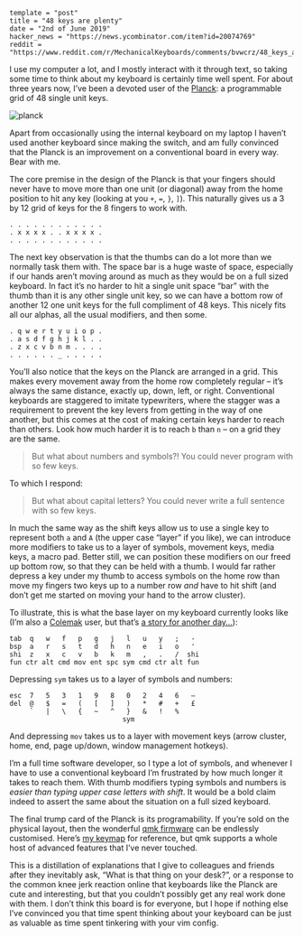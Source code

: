 ```
template = "post"
title = "48 keys are plenty"
date = "2nd of June 2019"
hacker_news = "https://news.ycombinator.com/item?id=20074769"
reddit = "https://www.reddit.com/r/MechanicalKeyboards/comments/bvwcrz/48_keys_are_plenty_a_review_of_the_planck_after_3/"
```

I use my computer a lot, and I mostly interact with it through text, so taking some time to think about my keyboard is certainly time well spent. For about three years now, I’ve been a devoted user of the [Planck][]: a programmable grid of 48 single unit keys.

![planck](/images/planck.jpg)

Apart from occasionally using the internal keyboard on my laptop I haven’t used another keyboard since making the switch, and am fully convinced that the Planck is an improvement on a conventional board in every way. Bear with me.

The core premise in the design of the Planck is that your fingers should never have to move more than one unit (or diagonal) away from the home position to hit any key (looking at you `+`, `=`, `}`, `]`). This naturally gives us a 3 by 12 grid of keys for the 8 fingers to work with.

    . . . . . . . . . . . .
    . x x x x . . x x x x .
    . . . . . . . . . . . .

The next key observation is that the thumbs can do a lot more than we normally task them with. The space bar is a huge waste of space, especially if our hands aren’t moving around as much as they would be on a full sized keyboard. In fact it’s no harder to hit a single unit space “bar” with the thumb than it is any other single unit key, so we can have a bottom row of another 12 one unit keys for the full compliment of 48 keys. This nicely fits all our alphas, all the usual modifiers, and then some.

    . q w e r t y u i o p .
    . a s d f g h j k l . .
    . z x c v b n m . . . .
    . . . . . . _ . . . . .

You’ll also notice that the keys on the Planck are arranged in a grid. This makes every movement away from the home row completely regular – it’s always the same distance, exactly up, down, left, or right. Conventional keyboards are staggered to imitate typewriters, where the stagger was a requirement to prevent the key levers from getting in the way of one another, but this comes at the cost of making certain keys harder to reach than others. Look how much harder it is to reach `b` than `n` – on a grid they are the same.

> But what about numbers and symbols?! You could never program with so few keys.

To which I respond:

> But what about capital letters? You could never write a full sentence with so few keys.

In much the same way as the shift keys allow us to use a single key to represent both `a` and `A` (the upper case “layer” if you like), we can introduce more modifiers to take us to a layer of symbols, movement keys, media keys, a macro pad. Better still, we can position these modifiers on our freed up bottom row, so that they can be held with a thumb. I would far rather depress a key under my thumb to access symbols on the home row than move my fingers two keys up to a number row *and* have to hit shift (and don’t get me started on moving your hand to the arrow cluster).

To illustrate, this is what the base layer on my keyboard currently looks like (I’m also a [Colemak][] user, but that’s [a story for another day…][]):

    tab  q   w   f   p   g   j   l   u   y   ;   -
    bsp  a   r   s   t   d   h   n   e   i   o   '
    shi  z   x   c   v   b   k   m   ,   .   /  shi
    fun ctr alt cmd mov ent spc sym cmd ctr alt fun

Depressing `sym` takes us to a layer of symbols and numbers:

    esc  7   5   3   1   9   8   0   2   4   6   –
    del  @   $   =   (   [   ]   )   *   #   +   £
         `   |   \   {   ~   ^   }   &   !   %
                                sym

And depressing `mov` takes us to a layer with movement keys (arrow cluster, home, end, page up/down, window management hotkeys).

I’m a full time software developer, so I type a lot of symbols, and whenever I have to use a conventional keyboard I’m frustrated by how much longer it takes to reach them. With thumb modifiers typing symbols and numbers is *easier than typing upper case letters with shift*. It would be a bold claim indeed to assert the same about the situation on a full sized keyboard.

The final trump card of the Planck is its programability. If you’re sold on the physical layout, then the wonderful [<span class=sc>qmk</span> firmware][] can be endlessly customised. Here’s [my keymap][] for reference, but <span class=sc>qmk</span> supports a whole host of advanced features that I’ve never touched.

This is a distillation of explanations that I give to colleagues and friends after they inevitably ask, “What is that thing on your desk?”, or a response to the common knee jerk reaction online that keyboards like the Planck are cute and interesting, but that you couldn’t possibly get any real work done with them. I don’t think this board is for everyone, but I hope if nothing else I’ve convinced you that time spent thinking about your keyboard can be just as valuable as time spent tinkering with your vim config.

[Planck]: https://olkb.com/planck
[Colemak]: https://colemak.com/
[<span class=sc>qmk</span> firmware]: https://github.com/qmk/qmk_firmware
[my keymap]: https://github.com/qmk/qmk_firmware/blob/master/keyboards/planck/keymaps/callum/keymap.c
[a story for another day…]: colemak
